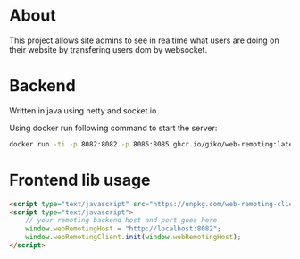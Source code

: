# About

This project allows site admins to see in realtime what users are doing on their website by transfering users dom by websocket.

# Backend

Written in java using netty and socket.io

Using docker run following command to start the server:

```bash
docker run -ti -p 8082:8082 -p 8085:8085 ghcr.io/giko/web-remoting:latest
```

# Frontend lib usage

```html
<script type="text/javascript" src="https://unpkg.com/web-remoting-client"></script>
<script type="text/javascript">
    // your remoting backend host and port goes here
    window.webRemotingHost = "http://localhost:8082";
    window.webRemotingClient.init(window.webRemotingHost);
</script>
```